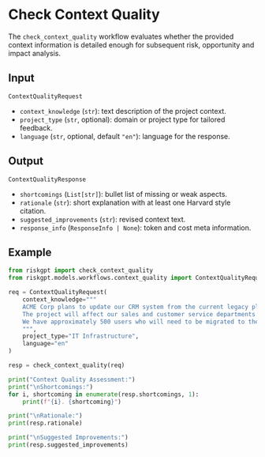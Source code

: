 # Check Context Quality

The `check_context_quality` workflow evaluates whether the provided context information is detailed enough for subsequent risk, opportunity and impact analysis.

## Input

`ContextQualityRequest`
- `context_knowledge` (`str`): text description of the project context.
- `project_type` (`str`, optional): domain or project type for tailored feedback.
- `language` (`str`, optional, default `"en"`): language for the response.

## Output

`ContextQualityResponse`
- `shortcomings` (`List[str]`): bullet list of missing or weak aspects.
- `rationale` (`str`): short explanation with at least one Harvard style citation.
- `suggested_improvements` (`str`): revised context text.
- `response_info` (`ResponseInfo | None`): token and cost meta information.

## Example

```python
from riskgpt import check_context_quality
from riskgpt.models.workflows.context_quality import ContextQualityRequest

req = ContextQualityRequest(
    context_knowledge="""
    ACME Corp plans to update our CRM system from the current legacy platform to a cloud-based solution. 
    The project will affect our sales and customer service departments. 
    We have approximately 500 users who will need to be migrated to the new system.
    """,
    project_type="IT Infrastructure",
    language="en"
)

resp = check_context_quality(req)

print("Context Quality Assessment:")
print("\nShortcomings:")
for i, shortcoming in enumerate(resp.shortcomings, 1):
    print(f"{i}. {shortcoming}")

print("\nRationale:")
print(resp.rationale)

print("\nSuggested Improvements:")
print(resp.suggested_improvements)
```
